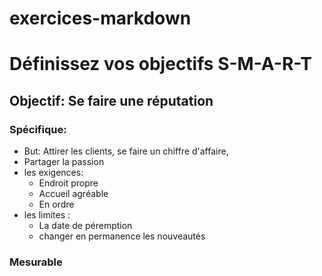 # exercices-markdown

# Définissez vos objectifs S-M-A-R-T
## Objectif: Se faire une réputation

### Spécifique:
* But: Attirer les clients, se faire un chiffre d'affaire, 
* Partager la passion
* les exigences:
    * Endroit propre
    * Accueil agréable
    * En ordre
* les limites : 
    * La date de péremption
    * changer en permanence les nouveautés
    
### Mesurable
